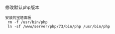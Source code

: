 修改默认php版本

```
安装的宝塔面板
 rm -f /usr/bin/php
 ln -sf /www/server/php/73/bin/php /usr/bin/php
```







